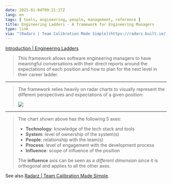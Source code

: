 ```yaml
---
date: 2025-01-04T09:21:27Z
lang: en
tags: [ tools, engineering, people, management, reference ]
title: Engineering Ladders - A framework for Engineering Managers
type: link
via: "[Radarz | Team Calibration Made Simple](https://radarz.built.ie/)"
---
```


[Introduction | Engineering Ladders](https://www.engineeringladders.com/)

> This framework allows software engineering managers to have meaningful conversations with their direct reports around the expectations of each position and how to plan for the next level in their career ladder.

---

> The framework relies heavily on radar charts to visually represent the different perspectives and expectations of a given position:
>
> ![](https://www.engineeringladders.com/charts/template.png)

---

> The chart shown above has the following 5 axes:
>
> * **Technology**: knowledge of the tech stack and tools
> * **System**: level of ownership of the system(s)
> * **People**: relationship with the team(s)
> * **Process**: level of engagement with the development process
> * **Influence**: scope of influence of the position
>
> The **influence** axis can be seen as a *different dimension* since it is orthogonal and applies to all the other axes.

See also [Radarz | Team Calibration Made Simple](/radarz/).
